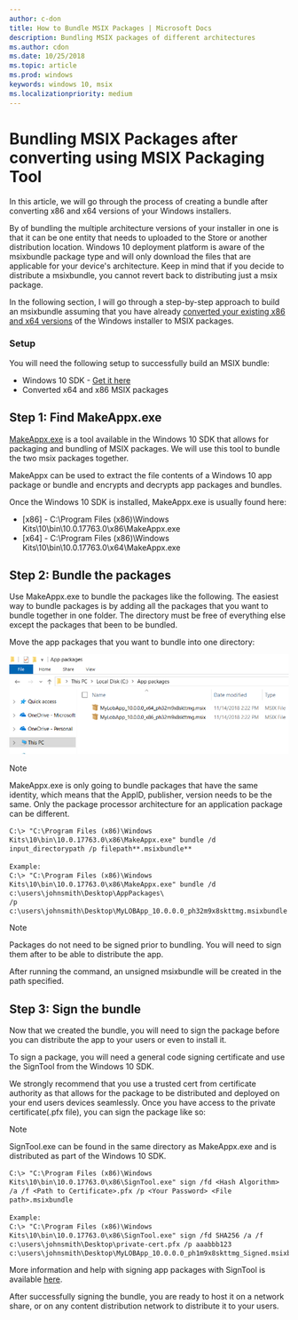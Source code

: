 ```yaml
---
author: c-don
title: How to Bundle MSIX Packages | Microsoft Docs
description: Bundling MSIX packages of different architectures 
ms.author: cdon
ms.date: 10/25/2018
ms.topic: article
ms.prod: windows
keywords: windows 10, msix
ms.localizationpriority: medium
---
```


# Bundling MSIX Packages after converting using MSIX Packaging Tool 

In this article, we will go through the process of creating a bundle after converting x86 and x64 versions of your Windows installers. 

By of bundling the multiple architecture versions of your installer in one is that it can be one entity that needs to uploaded to the Store or another distribution location. Windows 10 deployment platform is aware of the msixbundle package type and will only download the files that are applicable for your device's architecture. Keep in mind that if you decide to distribute a msixbundle, you cannot revert back to distributing just a msix package. 

In the following section, I will go through a step-by-step approach to build an msixbundle assuming that you have already [converted your existing x86 and x64 versions](https://docs.microsoft.com/en-us/windows/msix/mpt-best-practices) of the Windows installer to MSIX packages. 

### Setup
You will need the following setup to successfully build an MSIX bundle:
- Windows 10 SDK - [Get it here](https://developer.microsoft.com/en-US/windows/downloads/windows-10-sdk)
- Converted x64 and x86 MSIX packages 

## Step 1: Find MakeAppx.exe
[MakeAppx.exe](https://docs.microsoft.com/en-us/windows/desktop/appxpkg/make-appx-package--makeappx-exe-) is a tool available in the Windows 10 SDK that allows for packaging and bundling of MSIX packages. We will use this tool to bundle the two msix packages together. 

MakeAppx can be used to extract the file contents of a Windows 10 app package or bundle and encrypts and decrypts app packages and bundles.

Once the Windows 10 SDK is installed, MakeAppx.exe is usually found here: 
- [x86] - C:\Program Files (x86)\Windows Kits\10\bin\10.0.17763.0\x86\MakeAppx.exe
- [x64] - C:\Program Files (x86)\Windows Kits\10\bin\10.0.17763.0\x64\MakeAppx.exe

## Step 2: Bundle the packages
Use MakeAppx.exe to bundle the packages like the following. The easiest way to bundle packages is by adding all the packages that you want to bundle together in one folder. The directory must be free of everything else except the packages that been to be bundled. 

Move the app packages that you want to bundle into one directory:

<img src="bundle-pic1.png">

>[!NOTE] 
> MakeAppx.exe is only going to bundle packages that have the same identity, which means that the AppID, publisher, version needs to be the same. Only the package processor architecture for an application package can be different. 

```Command Prompt
C:\> "C:\Program Files (x86)\Windows Kits\10\bin\10.0.17763.0\x86\MakeAppx.exe" bundle /d input_directorypath /p filepath**.msixbundle**

Example:
C:\> "C:\Program Files (x86)\Windows Kits\10\bin\10.0.17763.0\x86\MakeAppx.exe" bundle /d c:\users\johnsmith\Desktop\AppPackages\ 
/p c:\users\johnsmith\Desktop\MyLOBApp_10.0.0.0_ph32m9x8skttmg.msixbundle
```

>[!NOTE]
> Packages do not need to be signed prior to bundling. You will need to sign them after to be able to distribute the app. 

After running the command, an unsigned msixbundle will be created in the path specified. 

## Step 3: Sign the bundle
Now that we created the bundle, you will need to sign the package before you can distribute the app to your users or even to install it. 

To sign a package, you will need a general code signing certificate and use the SignTool from the Windows 10 SDK. 

We strongly recommend that you use a trusted cert from certificate authority as that allows for the package to be distributed and deployed on your end users devices seamlessly. Once you have access to the private certificate(.pfx file), you can sign the package like so:

>[!NOTE]
> SignTool.exe can be found in the same directory as MakeAppx.exe and is distributed as part of the Windows 10 SDK. 

```Command Prompt
C:\> "C:\Program Files (x86)\Windows Kits\10\bin\10.0.17763.0\x86\SignTool.exe" sign /fd <Hash Algorithm> /a /f <Path to Certificate>.pfx /p <Your Password> <File path>.msixbundle

Example:
C:\> "C:\Program Files (x86)\Windows Kits\10\bin\10.0.17763.0\x86\SignTool.exe" sign /fd SHA256 /a /f c:\users\johnsmith\Desktop\private-cert.pfx /p aaabbb123 c:\users\johnsmith\Desktop\MyLOBApp_10.0.0.0_ph1m9x8skttmg_Signed.msixbundle
```

More information and help with signing app packages with SignTool is available [here](https://docs.microsoft.com/en-us/windows/uwp/packaging/sign-app-package-using-signtool). 

After successfully signing the bundle, you are ready to host it on a network share, or on any content distribution network to distribute it to your users. 

